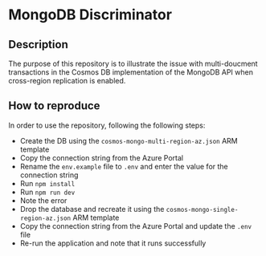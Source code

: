 # MongoDB Discriminator

## Description

The purpose of this repository is to illustrate the issue with multi-doucment transactions in the Cosmos DB implementation of the MongoDB API when cross-region replication is enabled.

## How to reproduce

In order to use the repository, following the following steps:

- Create the DB using the `cosmos-mongo-multi-region-az.json` ARM template
- Copy the connection string from the Azure Portal
- Rename the `env.example` file to `.env` and enter the value for the connection string
- Run `npm install`
- Run `npm run dev`
- Note the error
- Drop the database and recreate it using the `cosmos-mongo-single-region-az.json` ARM template
- Copy the connection string from the Azure Portal and update the `.env` file
- Re-run the application and note that it runs successfully

